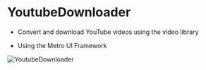 # YoutubeDownloader

- Convert and download YouTube videos using the video library</br>

- Using the Metro UI Framework</br>

![YoutubeDownloader](https://user-images.githubusercontent.com/32415358/206999488-f44b55c9-3447-4d68-8f79-d18197cae1d7.PNG)
